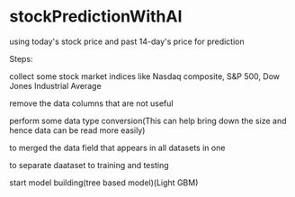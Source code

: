 # stockPredictionWithAI

using today's stock price and past 14-day's price for prediction

Steps:

collect some stock market indices like Nasdaq composite, S&P 500, Dow Jones Industrial Average

remove the data columns that are not useful

perform some data type conversion(This can help bring down the size and hence data can be read more easily)

to merged the data field that appears in all datasets in one

to separate daataset to training and testing

start model building(tree based model)(Light GBM)
